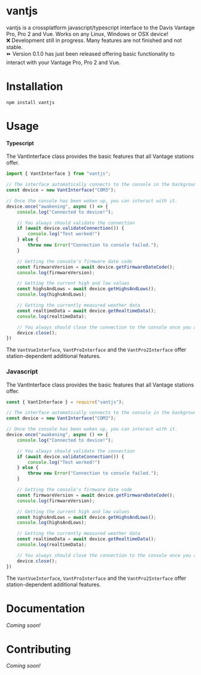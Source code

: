 # vantjs
vantjs is a crossplatform javascript/typescript interface to the Davis Vantage Pro, Pro 2 and Vue. Works on any Linux, Windows or OSX device! <br>
❌ Development still in progress. Many features are not finished and not stable.<br>
⏩ Version 0.1.0 has just been released offering basic functionality to interact with your Vantage Pro, Pro 2 and Vue.

# Installation
```
npm install vantjs
```

# Usage

#### Typescript

The VantInterface class provides the basic features that all Vantage stations offer.
```typescript
import { VantInterface } from "vantjs";

// The interface automatically connects to the console in the background and tries to wake it up.
const device = new VantInterface("COM3");

// Once the console has been woken up, you can interact with it.
device.once("awakening", async () => {
    console.log("Connected to device!");

    // You always should validate the connection
    if (await device.validateConnection()) {
        console.log("Test worked!")
    } else {
        throw new Error("Connection to console failed.");
    }

    // Getting the console's firmware date code
    const firmwareVersion = await device.getFirmwareDateCode();
    console.log(firmwareVersion);

    // Getting the current high and low values
    const highsAndLows = await device.getHighsAndLows();
    console.log(highsAndLows);

    // Getting the currently measured weather data
    const realtimeData = await device.getRealtimeData();
    console.log(realtimeData);

    // You always should close the connection to the console once you are done
    device.close();
})
```
The `VantVueInterface`, `VantProInterface` and the `VantPro2Interface` offer station-dependent additional features.

### Javascript
The VantInterface class provides the basic features that all Vantage stations offer.
```javascript
const { VantInterface } = require("vantjs");

// The interface automatically connects to the console in the background and tries to wake it up.
const device = new VantInterface("COM3");

// Once the console has been woken up, you can interact with it.
device.once("awakening", async () => {
    console.log("Connected to device!");

    // You always should validate the connection
    if (await device.validateConnection()) {
        console.log("Test worked!")
    } else {
        throw new Error("Connection to console failed.");
    }

    // Getting the console's firmware date code
    const firmwareVersion = await device.getFirmwareDateCode();
    console.log(firmwareVersion);

    // Getting the current high and low values
    const highsAndLows = await device.getHighsAndLows();
    console.log(highsAndLows);

    // Getting the currently measured weather data
    const realtimeData = await device.getRealtimeData();
    console.log(realtimeData);

    // You always should close the connection to the console once you are done
    device.close();
})
```
The `VantVueInterface`, `VantProInterface` and the `VantPro2Interface` offer station-dependent additional features.

# Documentation
_Coming soon!_

# Contributing

_Coming soon!_
